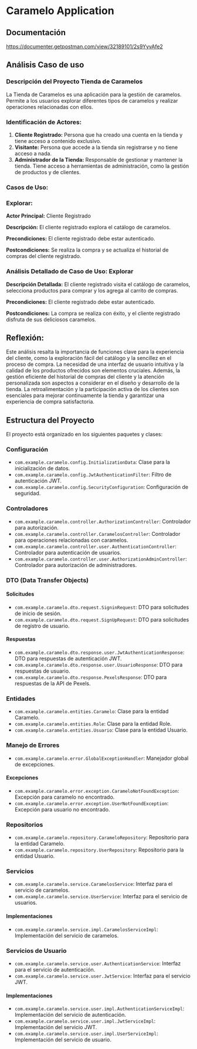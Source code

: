# Caramelo Application
## Documentación
https://documenter.getpostman.com/view/32189101/2s9YyvAfe2

## Análisis Caso de uso
### Descripción del Proyecto Tienda de Caramelos

La Tienda de Caramelos es una aplicación para la gestión de caramelos. Permite a los usuarios explorar diferentes tipos de caramelos y realizar operaciones relacionadas con ellos.

### Identificación de Actores:

1. **Cliente Registrado:** Persona que ha creado una cuenta en la tienda y tiene acceso a contenido exclusivo.
2. **Visitante:** Persona que accede a la tienda sin registrarse y no tiene acceso a nada.
3. **Administrador de la Tienda:** Responsable de gestionar y mantener la tienda. Tiene acceso a herramientas de administración, como la gestión de productos y de clientes.

### Casos de Uso:

### Explorar:

**Actor Principal:** Cliente Registrado

**Descripción:** El cliente registrado explora el catálogo de caramelos.

**Precondiciones:** El cliente registrado debe estar autenticado.

**Postcondiciones:** Se realiza la compra y se actualiza el historial de compras del cliente registrado.

### Análisis Detallado de Caso de Uso: Explorar

**Descripción Detallada:** El cliente registrado visita el catálogo de caramelos, selecciona productos para comprar y los agrega al carrito de compras.

**Precondiciones:** El cliente registrado debe estar autenticado.

**Postcondiciones:** La compra se realiza con éxito, y el cliente registrado disfruta de sus deliciosos caramelos.

## Reflexión:

Este análisis resalta la importancia de funciones clave para la experiencia del cliente, como la exploración fácil del catálogo y la sencillez en el proceso de compra. La necesidad de una interfaz de usuario intuitiva y la calidad de los productos ofrecidos son elementos cruciales. Además, la gestión eficiente del historial de compras del cliente y la atención personalizada son aspectos a considerar en el diseño y desarrollo de la tienda. La retroalimentación y la participación activa de los clientes son esenciales para mejorar continuamente la tienda y garantizar una experiencia de compra satisfactoria.


## Estructura del Proyecto

El proyecto está organizado en los siguientes paquetes y clases:

### Configuración
- `com.example.caramelo.config.InitializationData`: Clase para la inicialización de datos.
- `com.example.caramelo.config.JwtAuthenticationFilter`: Filtro de autenticación JWT.
- `com.example.caramelo.config.SecurityConfiguration`: Configuración de seguridad.

### Controladores
- `com.example.caramelo.controller.AuthorizationController`: Controlador para autorización.
- `com.example.caramelo.controller.CaramelosController`: Controlador para operaciones relacionadas con caramelos.
- `com.example.caramelo.controller.user.AuthenticationController`: Controlador para autenticación de usuarios.
- `com.example.caramelo.controller.user.AuthorizationAdminController`: Controlador para autorización de administradores.

### DTO (Data Transfer Objects)
#### Solicitudes
- `com.example.caramelo.dto.request.SigninRequest`: DTO para solicitudes de inicio de sesión.
- `com.example.caramelo.dto.request.SignUpRequest`: DTO para solicitudes de registro de usuario.
#### Respuestas
- `com.example.caramelo.dto.response.user.JwtAuthenticationResponse`: DTO para respuestas de autenticación JWT.
- `com.example.caramelo.dto.response.user.UsuarioResponse`: DTO para respuestas de usuario.
- `com.example.caramelo.dto.response.PexelsResponse`: DTO para respuestas de la API de Pexels.

### Entidades
- `com.example.caramelo.entities.Caramelo`: Clase para la entidad Caramelo.
- `com.example.caramelo.entities.Role`: Clase para la entidad Role.
- `com.example.caramelo.entities.Usuario`: Clase para la entidad Usuario.

### Manejo de Errores
- `com.example.caramelo.error.GlobalExceptionHandler`: Manejador global de excepciones.
#### Excepciones
- `com.example.caramelo.error.exception.CarameloNotFoundException`: Excepción para caramelo no encontrado.
- `com.example.caramelo.error.exception.UserNotFoundException`: Excepción para usuario no encontrado.

### Repositorios
- `com.example.caramelo.repository.CarameloRepository`: Repositorio para la entidad Caramelo.
- `com.example.caramelo.repository.UserRepository`: Repositorio para la entidad Usuario.

### Servicios
- `com.example.caramelo.service.CaramelosService`: Interfaz para el servicio de caramelos.
- `com.example.caramelo.service.UserService`: Interfaz para el servicio de usuarios.
#### Implementaciones
- `com.example.caramelo.service.impl.CaramelosServiceImpl`: Implementación del servicio de caramelos.

### Servicios de Usuario
- `com.example.caramelo.service.user.AuthenticationService`: Interfaz para el servicio de autenticación.
- `com.example.caramelo.service.user.JwtService`: Interfaz para el servicio JWT.
#### Implementaciones
- `com.example.caramelo.service.user.impl.AuthenticationServiceImpl`: Implementación del servicio de autenticación.
- `com.example.caramelo.service.user.impl.JwtServiceImpl`: Implementación del servicio JWT.
- `com.example.caramelo.service.user.impl.UserServiceImpl`: Implementación del servicio de usuario.


